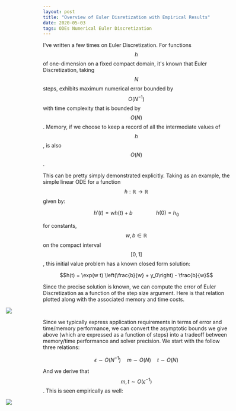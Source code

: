 ```yaml
---
layout: post
title: "Overview of Euler Disretization with Empirical Results"
date: 2020-05-03
tags: ODEs Numerical Euler Discretization
---
```


I've written a few times on Euler Discretization. For functions $$h$$ of one-dimension on a fixed compact domain, it's known that Euler Discretization, taking $$N$$ steps, exhibits maximum numerical error bounded by $$O(N^{-1})$$ with time complexity that is bounded by $$O(N)$$. Memory, if we choose to keep a record of all the intermediate values of $$h$$, is also $$O(N)$$.

This can be pretty simply demonstrated explicitly. Taking as an example, the simple linear ODE for a function $$h: \mathbb{R} \rightarrow \mathbb{R}$$ given by:

$$h'(t) = w h(t) + b \qquad \qquad h(0) = h_0$$

for constants, $$w, b \in \mathbb{R}$$ on the compact interval $$[0, 1]$$, this initial value problem has a known closed form solution:

$$h(t) = \exp(w t) \left(\frac{b}{w} + y_0\right) - \frac{b}{w}$$

Since the precise solution is known, we can compute the error of Euler Discretization as a function of the step size argument. Here is that relation plotted along with the associated memory and time costs.

<img style="max-width: 900px; margin: 0 0 0 -100px;" src="https://frankwang95.github.io/assets/ode_solver_baselines/ode_solver_baseline_independent_step.png">

Since we typically express application requirements in terms of error and time/memory performance, we can convert the asymptotic bounds we give above (which are expressed as a function of steps) into a tradeoff between memory/time performance and solver precision. We start with the follow three relations:

$$\epsilon \sim O(N^{-1}) \quad m \sim O(N) \quad t \sim O(N)$$

And we derive that $$m, t \sim O(\epsilon^{-1})$$. This is seen empirically as well:

<img style="max-width: 900px; margin: 0 0 0 -100px;" src="https://frankwang95.github.io/assets/ode_solver_baselines/ode_solver_baseline_independent_error.png">
